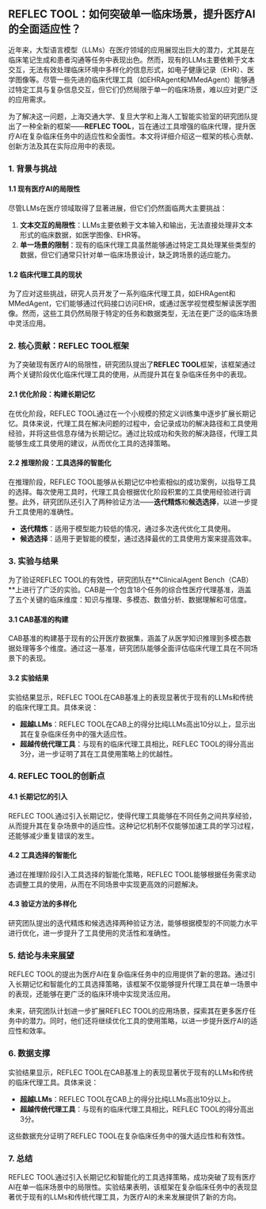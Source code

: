 ## REFLEC TOOL：如何突破单一临床场景，提升医疗AI的全面适应性？

近年来，大型语言模型（LLMs）在医疗领域的应用展现出巨大的潜力，尤其是在临床笔记生成和患者沟通等任务中表现出色。然而，现有的LLMs主要依赖于文本交互，无法有效处理临床环境中多样化的信息形式，如电子健康记录（EHR）、医学图像等。尽管一些先进的临床代理工具（如EHRAgent和MMedAgent）能够通过特定工具与复杂信息交互，但它们仍然局限于单一的临床场景，难以应对更广泛的应用需求。

为了解决这一问题，上海交通大学、复旦大学和上海人工智能实验室的研究团队提出了一种全新的框架——**REFLEC TOOL**，旨在通过工具增强的临床代理，提升医疗AI在复杂临床任务中的适应性和全面性。本文将详细介绍这一框架的核心贡献、创新方法及其在实际应用中的表现。

### 1. 背景与挑战

#### 1.1 现有医疗AI的局限性

尽管LLMs在医疗领域取得了显著进展，但它们仍然面临两大主要挑战：

1. **文本交互的局限性**：LLMs主要依赖于文本输入和输出，无法直接处理非文本形式的临床数据，如医学图像、EHR等。
2. **单一场景的限制**：现有的临床代理工具虽然能够通过特定工具处理某些类型的数据，但它们通常只针对单一临床场景设计，缺乏跨场景的适应能力。

#### 1.2 临床代理工具的现状

为了应对这些挑战，研究人员开发了一系列临床代理工具，如EHRAgent和MMedAgent，它们能够通过代码接口访问EHR，或通过医学视觉模型解读医学图像。然而，这些工具仍然局限于特定的任务和数据类型，无法在更广泛的临床场景中灵活应用。

### 2. 核心贡献：REFLEC TOOL框架

为了突破现有医疗AI的局限性，研究团队提出了**REFLEC TOOL**框架，该框架通过两个关键阶段优化临床代理工具的使用，从而提升其在复杂临床任务中的表现。

#### 2.1 优化阶段：构建长期记忆

在优化阶段，REFLEC TOOL通过在一个小规模的预定义训练集中逐步扩展长期记忆。具体来说，代理工具在解决问题的过程中，会记录成功的解决路径和工具使用经验，并将这些信息存储为长期记忆。通过比较成功和失败的解决路径，代理工具能够生成工具使用的建议，从而优化工具的选择策略。

#### 2.2 推理阶段：工具选择的智能化

在推理阶段，REFLEC TOOL能够从长期记忆中检索相似的成功案例，以指导工具的选择。每次使用工具时，代理工具会根据优化阶段积累的工具使用经验进行调整。此外，研究团队还引入了两种验证方法——**迭代精炼**和**候选选择**，以进一步提升工具使用的准确性。

- **迭代精炼**：适用于模型能力较低的情况，通过多次迭代优化工具使用。
- **候选选择**：适用于更智能的模型，通过选择最优的工具使用方案来提高效率。

### 3. 实验与结果

为了验证REFLEC TOOL的有效性，研究团队在**ClinicalAgent Bench（CAB）**上进行了广泛的实验。CAB是一个包含18个任务的综合性医疗代理基准，涵盖了五个关键的临床维度：知识与推理、多模态、数值分析、数据理解和可信度。

#### 3.1 CAB基准的构建

CAB基准的构建基于现有的公开医疗数据集，涵盖了从医学知识推理到多模态数据处理等多个维度。通过这一基准，研究团队能够全面评估临床代理工具在不同场景下的表现。

#### 3.2 实验结果

实验结果显示，REFLEC TOOL在CAB基准上的表现显著优于现有的LLMs和传统的临床代理工具。具体来说：

- **超越LLMs**：REFLEC TOOL在CAB上的得分比纯LLMs高出10分以上，显示出其在复杂临床任务中的强大适应性。
- **超越传统代理工具**：与现有的临床代理工具相比，REFLEC TOOL的得分高出3分，进一步证明了其在工具使用策略上的优越性。

### 4. REFLEC TOOL的创新点

#### 4.1 长期记忆的引入

REFLEC TOOL通过引入长期记忆，使得代理工具能够在不同任务之间共享经验，从而提升其在复杂场景中的适应性。这种记忆机制不仅能够加速工具的学习过程，还能够减少重复错误的发生。

#### 4.2 工具选择的智能化

通过在推理阶段引入工具选择的智能化策略，REFLEC TOOL能够根据任务需求动态调整工具的使用，从而在不同场景中实现更高效的问题解决。

#### 4.3 验证方法的多样化

研究团队提出的迭代精炼和候选选择两种验证方法，能够根据模型的不同能力水平进行优化，进一步提升了工具使用的灵活性和准确性。

### 5. 结论与未来展望

REFLEC TOOL的提出为医疗AI在复杂临床任务中的应用提供了新的思路。通过引入长期记忆和智能化的工具选择策略，该框架不仅能够提升代理工具在单一场景中的表现，还能够在更广泛的临床环境中实现灵活应用。

未来，研究团队计划进一步扩展REFLEC TOOL的应用场景，探索其在更多医疗任务中的潜力。同时，他们还将继续优化工具的使用策略，以进一步提升医疗AI的适应性和效率。

### 6. 数据支撑

实验结果显示，REFLEC TOOL在CAB基准上的表现显著优于现有的LLMs和传统的临床代理工具。具体来说：

- **超越LLMs**：REFLEC TOOL在CAB上的得分比纯LLMs高出10分以上。
- **超越传统代理工具**：与现有的临床代理工具相比，REFLEC TOOL的得分高出3分。

这些数据充分证明了REFLEC TOOL在复杂临床任务中的强大适应性和有效性。

### 7. 总结

REFLEC TOOL通过引入长期记忆和智能化的工具选择策略，成功突破了现有医疗AI在单一临床场景中的局限性。实验结果表明，该框架在复杂临床任务中的表现显著优于现有的LLMs和传统代理工具，为医疗AI的未来发展提供了新的方向。
